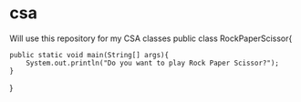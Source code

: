 # csa
Will use this repository for my CSA classes
public class RockPaperScissor{

    public static void main(String[] args){
        System.out.println("Do you want to play Rock Paper Scissor?");
    }
}
